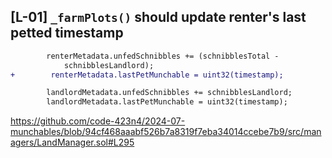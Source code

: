 ## [L-01] `_farmPlots()` should update renter's last petted timestamp

```diff
        renterMetadata.unfedSchnibbles += (schnibblesTotal -
            schnibblesLandlord);
+        renterMetadata.lastPetMunchable = uint32(timestamp);

        landlordMetadata.unfedSchnibbles += schnibblesLandlord;
        landlordMetadata.lastPetMunchable = uint32(timestamp);
```

https://github.com/code-423n4/2024-07-munchables/blob/94cf468aaabf526b7a8319f7eba34014ccebe7b9/src/managers/LandManager.sol#L295
